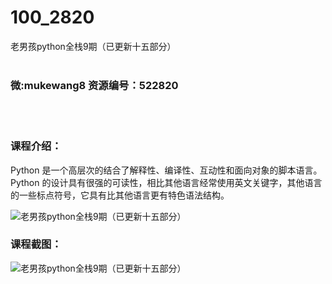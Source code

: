 # 100_2820
老男孩python全栈9期（已更新十五部分）
<br/></br>
<h3>微:mukewang8 资源编号：522820</h3>
<br/></br>
<h3>课程介绍：</h3>
<div class="tutintro">
<p>Python 是一个高层次的结合了解释性、编译性、互动性和面向对象的脚本语言。Python 的设计具有很强的可读性，相比其他语言经常使用英文关键字，其他语言的一些标点符号，它具有比其他语言更有特色语法结构。</p>
</div>
<p><img src="https://www.ko996.com/wp-content/uploads/img/2018/06/1-300x157.png" alt="老男孩python全栈9期（已更新十五部分）"></p>
<div class="info-desc">
<h3>课程截图：</h3>
<p><img src="https://www.ko996.com/wp-content/uploads/img/2018/06/1-12.png" alt="老男孩python全栈9期（已更新十五部分）"></p>


			
</div>
